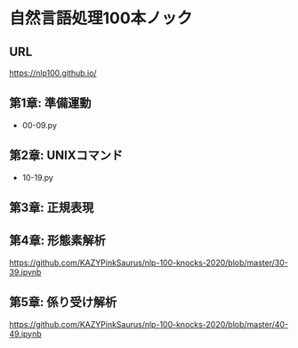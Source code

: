 # 自然言語処理100本ノック
## URL
https://nlp100.github.io/

## 第1章: 準備運動
- 00-09.py

## 第2章: UNIXコマンド
- 10-19.py

## 第3章: 正規表現

## 第4章: 形態素解析
https://github.com/KAZYPinkSaurus/nlp-100-knocks-2020/blob/master/30-39.ipynb

## 第5章: 係り受け解析
https://github.com/KAZYPinkSaurus/nlp-100-knocks-2020/blob/master/40-49.ipynb
